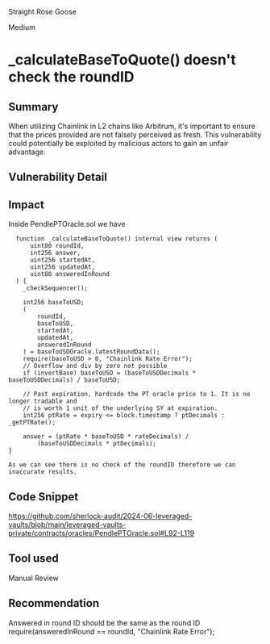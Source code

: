 Straight Rose Goose

Medium

# _calculateBaseToQuote() doesn't check the roundID

## Summary
When utilizing Chainlink in L2 chains like Arbitrum, it's important to ensure that the prices provided are not falsely perceived as fresh. This vulnerability could potentially be exploited by malicious actors to gain an unfair advantage.

## Vulnerability Detail
## Impact
Inside PendlePTOracle.sol we have 

      function _calculateBaseToQuote() internal view returns (
          uint80 roundId,
          int256 answer,
          uint256 startedAt,
          uint256 updatedAt,
          uint80 answeredInRound
      ) {
        _checkSequencer();

        int256 baseToUSD;
        (
            roundId,
            baseToUSD,
            startedAt,
            updatedAt,
            answeredInRound
        ) = baseToUSDOracle.latestRoundData();
        require(baseToUSD > 0, "Chainlink Rate Error");
        // Overflow and div by zero not possible
        if (invertBase) baseToUSD = (baseToUSDDecimals * baseToUSDDecimals) / baseToUSD;

        // Past expiration, hardcode the PT oracle price to 1. It is no longer tradable and
        // is worth 1 unit of the underlying SY at expiration.
        int256 ptRate = expiry <= block.timestamp ? ptDecimals : _getPTRate();

        answer = (ptRate * baseToUSD * rateDecimals) /
            (baseToUSDDecimals * ptDecimals);
    }
    
    As we can see there is no check of the roundID therefore we can inaccurate results.
## Code Snippet

https://github.com/sherlock-audit/2024-06-leveraged-vaults/blob/main/leveraged-vaults-private/contracts/oracles/PendlePTOracle.sol#L92-L119

## Tool used

Manual Review

## Recommendation
Answered in round ID should be the same as the round ID
require(answeredInRound == roundId, "Chainlink Rate Error");
